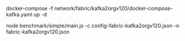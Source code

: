 docker-compose -f network/fabric/kafka2orgv120/docker-compose-kafka.yaml up -d

node benchmark/simple/main.js -c config-fabric-kafka2orgv120.json -n fabric-kafka2orgv120.json